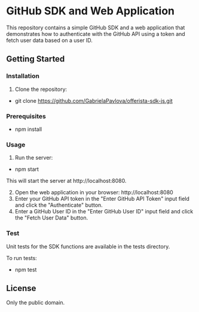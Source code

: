 # GitHub SDK and Web Application

This repository contains a simple GitHub SDK and a web application that demonstrates how to authenticate with the GitHub API using a token and fetch user data based on a user ID.

## Getting Started

### Installation

1. Clone the repository:

- git clone https://github.com/GabrielaPavlova/offerista-sdk-js.git

### Prerequisites

- npm install

### Usage

1. Run the server:

- npm start 

This will start the server at http://localhost:8080.

2. Open the web application in your browser:
http://localhost:8080
3. Enter your GitHub API token in the "Enter GitHub API Token" input field and click the "Authenticate" button.
4. Enter a GitHub User ID in the "Enter GitHub User ID" input field and click the "Fetch User Data" button.

### Test 

Unit tests for the SDK functions are available in the tests directory.

To run tests:

- npm test

## License

Only the public domain.
